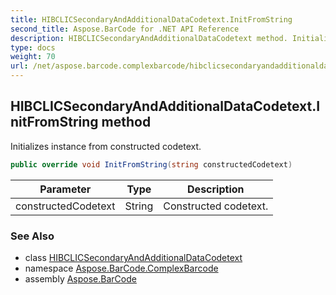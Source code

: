 ```yaml
---
title: HIBCLICSecondaryAndAdditionalDataCodetext.InitFromString
second_title: Aspose.BarCode for .NET API Reference
description: HIBCLICSecondaryAndAdditionalDataCodetext method. Initializes instance from constructed codetext
type: docs
weight: 70
url: /net/aspose.barcode.complexbarcode/hibclicsecondaryandadditionaldatacodetext/initfromstring/
---
```

## HIBCLICSecondaryAndAdditionalDataCodetext.InitFromString method

Initializes instance from constructed codetext.

```csharp
public override void InitFromString(string constructedCodetext)
```

| Parameter | Type | Description |
| --- | --- | --- |
| constructedCodetext | String | Constructed codetext. |

### See Also

* class [HIBCLICSecondaryAndAdditionalDataCodetext](../)
* namespace [Aspose.BarCode.ComplexBarcode](../../../aspose.barcode.complexbarcode/)
* assembly [Aspose.BarCode](../../../)


